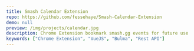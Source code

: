 ```yaml
---
title: Smash Calendar Extension
repo: https://github.com/fessehaye/Smash-Calendar-Extension
demo: null
preview: /img/projects/calendar.jpg
description: Chrome Extension bookmark smash.gg events for future use
keywords: ["Chrome Extension", "VueJS", "Bulma", "Rest API"]
---
```

